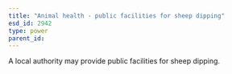 ```yaml
---
title: "Animal health - public facilities for sheep dipping"
esd_id: 2942
type: power
parent_id:  
---
```


A local authority may provide public facilities for sheep dipping.

